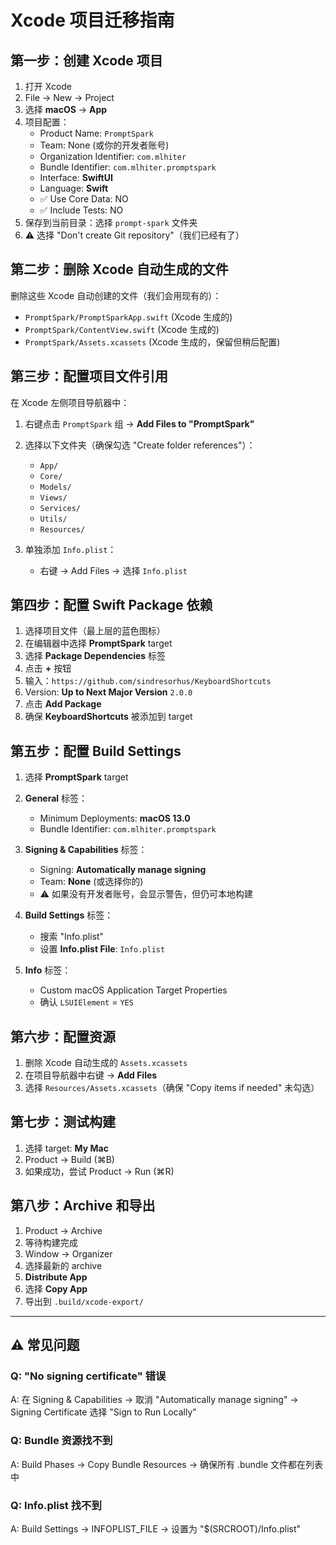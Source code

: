 # Xcode 项目迁移指南

## 第一步：创建 Xcode 项目

1. 打开 Xcode
2. File → New → Project
3. 选择 **macOS** → **App**
4. 项目配置：
   - Product Name: `PromptSpark`
   - Team: None (或你的开发者账号)
   - Organization Identifier: `com.mlhiter`
   - Bundle Identifier: `com.mlhiter.promptspark`
   - Interface: **SwiftUI**
   - Language: **Swift**
   - ✅ Use Core Data: NO
   - ✅ Include Tests: NO
5. 保存到当前目录：选择 `prompt-spark` 文件夹
6. ⚠️ 选择 "Don't create Git repository"（我们已经有了）

## 第二步：删除 Xcode 自动生成的文件

删除这些 Xcode 自动创建的文件（我们会用现有的）：
- `PromptSpark/PromptSparkApp.swift` (Xcode 生成的)
- `PromptSpark/ContentView.swift` (Xcode 生成的)
- `PromptSpark/Assets.xcassets` (Xcode 生成的，保留但稍后配置)

## 第三步：配置项目文件引用

在 Xcode 左侧项目导航器中：

1. 右键点击 `PromptSpark` 组 → **Add Files to "PromptSpark"**
2. 选择以下文件夹（确保勾选 "Create folder references"）：
   - `App/`
   - `Core/`
   - `Models/`
   - `Views/`
   - `Services/`
   - `Utils/`
   - `Resources/`

3. 单独添加 `Info.plist`：
   - 右键 → Add Files → 选择 `Info.plist`

## 第四步：配置 Swift Package 依赖

1. 选择项目文件（最上层的蓝色图标）
2. 在编辑器中选择 **PromptSpark** target
3. 选择 **Package Dependencies** 标签
4. 点击 **+** 按钮
5. 输入：`https://github.com/sindresorhus/KeyboardShortcuts`
6. Version: **Up to Next Major Version** `2.0.0`
7. 点击 **Add Package**
8. 确保 **KeyboardShortcuts** 被添加到 target

## 第五步：配置 Build Settings

1. 选择 **PromptSpark** target
2. **General** 标签：
   - Minimum Deployments: **macOS 13.0**
   - Bundle Identifier: `com.mlhiter.promptspark`

3. **Signing & Capabilities** 标签：
   - Signing: **Automatically manage signing**
   - Team: **None** (或选择你的)
   - ⚠️ 如果没有开发者账号，会显示警告，但仍可本地构建

4. **Build Settings** 标签：
   - 搜索 "Info.plist"
   - 设置 **Info.plist File**: `Info.plist`

5. **Info** 标签：
   - Custom macOS Application Target Properties
   - 确认 `LSUIElement` = `YES`

## 第六步：配置资源

1. 删除 Xcode 自动生成的 `Assets.xcassets`
2. 在项目导航器中右键 → **Add Files**
3. 选择 `Resources/Assets.xcassets`（确保 "Copy items if needed" 未勾选）

## 第七步：测试构建

1. 选择 target: **My Mac**
2. Product → Build (⌘B)
3. 如果成功，尝试 Product → Run (⌘R)

## 第八步：Archive 和导出

1. Product → Archive
2. 等待构建完成
3. Window → Organizer
4. 选择最新的 archive
5. **Distribute App**
6. 选择 **Copy App**
7. 导出到 `.build/xcode-export/`

---

## ⚠️ 常见问题

### Q: "No signing certificate" 错误
A: 在 Signing & Capabilities → 取消 "Automatically manage signing" → Signing Certificate 选择 "Sign to Run Locally"

### Q: Bundle 资源找不到
A: Build Phases → Copy Bundle Resources → 确保所有 .bundle 文件都在列表中

### Q: Info.plist 找不到
A: Build Settings → INFOPLIST_FILE → 设置为 "$(SRCROOT)/Info.plist"
